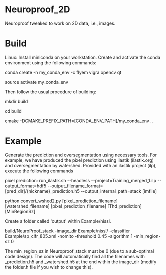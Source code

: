 # Neuroproof_2D 

Neuroproof tweaked to work on 2D data, i.e., images.



# Build
Linux: Install miniconda on your workstation. Create and activate the conda environment using the following commands:

  conda create -n my_conda_env -c flyem vigra opencv qt

  source activate my_conda_env

Then follow the usual procedure of building:

  mkdir build
 
  cd build

  cmake -DCMAKE_PREFIX_PATH=[CONDA_ENV_PATH]/my_conda_env ..

# Example

Generate the prediction and oversegmentation using necessary tools. For example, we have produced the pixel prediction using ilastik (ilastik.org) and oversegmentation by watershed. Provided with an ilastik project (ilp), execute the following commands 

pixel prediction: run_ilastik.sh --headless  --project=Training_merged_1.ilp  --output_format=hdf5 --output_filename_format=[pred_dir]/{nickname}_prediction.h5  --output_internal_path=stack  [imfile]

python convert_wshed2.py  [pixel_prediction_filename] [watershed_filename] [pixel_prediction_filename]  [Thd_prediction] [MinRegionSz]


Create a folder called 'output' within Example/nissl.

build/NeuroProof_stack -image_dir Example/nissl/ -classifier Example/sp_clfr_805.xml -nomito -threshold 0.45 -algorithm 1 -min_region-sz 0

The min_region_sz in Neuroproof_stack must be 0 (due to a sub-optimal code design). The code will automatically find all the filenames with _prediction.h5 and _watershed.h5 at the end within the image_dir (modify the folder.h file if you wish to change this).


